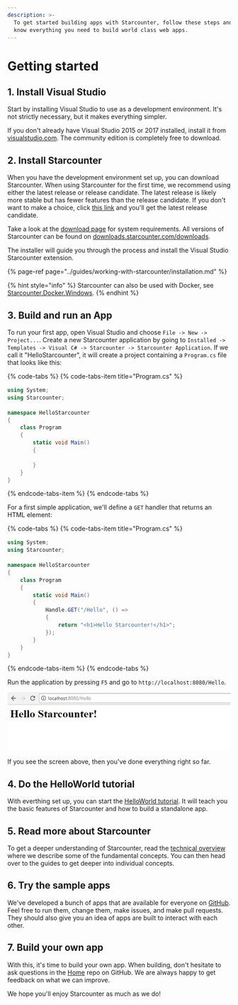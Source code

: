 ```yaml
---
description: >-
  To get started building apps with Starcounter, follow these steps and you'll
  know everything you need to build world class web apps.
---
```


# Getting started

## 1. Install Visual Studio

Start by installing Visual Studio to use as a development environment. It's not strictly necessary, but it makes everything simpler.

If you don't already have Visual Studio 2015 or 2017 installed, install it from [visualstudio.com](https://www.visualstudio.com/downloads/). The community edition is completely free to download.

## 2. Install Starcounter

When you have the development environment set up, you can download Starcounter. When using Starcounter for the first time, we recommend using either the latest release or release candidate. The latest release is likely more stable but has fewer features than the release candidate. If you don't want to make a choice, click [this link](http://downloads.starcounter.com/download/Starcounter/RC/latest) and you'll get the latest release candidate.

Take a look at the [download page](https://starcounter.io/download/) for system requirements. All versions of Starcounter can be found on [downloads.starcounter.com/downloads](http://downloads.starcounter.com/download).

The installer will guide you through the process and install the Visual Studio Starcounter extension.

{% page-ref page="../guides/working-with-starcounter/installation.md" %}

{% hint style="info" %}
Starcounter can also be used with Docker, see [Starcounter.Docker.Windows](https://github.com/Starcounter/Starcounter.Docker.Windows).
{% endhint %}

## 3. Build and run an App

To run your first app, open Visual Studio and choose `File -> New -> Project...`. Create a new Starcounter application by going to `Installed -> Templates -> Visual C# -> Starcounter -> Starcounter Application`. If we call it "HelloStarcounter", it will create a project containing a `Program.cs` file that looks like this:

{% code-tabs %}
{% code-tabs-item title="Program.cs" %}
```csharp
using System;
using Starcounter;

namespace HelloStarcounter
{
    class Program
    {
        static void Main()
        {

        }
    }
}
```
{% endcode-tabs-item %}
{% endcode-tabs %}

For a first simple application, we'll define a `GET` handler that returns an HTML element:

{% code-tabs %}
{% code-tabs-item title="Program.cs" %}
```csharp
using System;
using Starcounter;

namespace HelloStarcounter
{
    class Program
    {
        static void Main()
        {
            Handle.GET("/Hello", () =>
            {
                return "<h1>Hello Starcounter!</h1>";
            });
        }
    }
}
```
{% endcode-tabs-item %}
{% endcode-tabs %}

Run the application by pressing `F5` and go to `http://localhost:8080/Hello`.

![](../.gitbook/assets/hellostarcounter.PNG)

If you see the screen above, then you've done everything right so far.

## 4. Do the HelloWorld tutorial

With everthing set up, you can start the [HelloWorld tutorial](tutorial/). It will teach you the basic features of Starcounter and how to build a standalone app.

## 5. Read more about Starcounter

To get a deeper understanding of Starcounter, read the [technical overview](https://drive.google.com/file/d/0B7ErcI3u1ERkd0lWaEdBc3QxcnJhX2FnYWwwSVFFWjF3ZkdJ/view?usp=sharing) where we describe some of the fundamental concepts. You can then head over to the guides to get deeper into individual concepts.

## 6. Try the sample apps

We've developed a bunch of apps that are available for everyone on [GitHub](https://github.com/starcounterapps). Feel free to run them, change them, make issues, and make pull requests. They should also give you an idea of apps are built to interact with each other.

## 7. Build your own app

With this, it's time to build your own app. When building, don't hesitate to ask questions in the [Home](https://github.com/Starcounter/Home/issues) repo on GitHub. We are always happy to get feedback on what we can improve.

We hope you'll enjoy Starcounter as much as we do!

